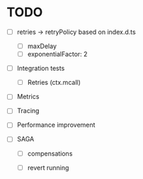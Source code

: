 # TODO

- [ ] retries -> retryPolicy based on index.d.ts
  - [ ] maxDelay
  - [ ] exponentialFactor: 2

- [ ] Integration tests
  - [ ] Retries (ctx.mcall)
  
- [ ] Metrics
- [ ] Tracing

- [ ] Performance improvement

- [ ] SAGA
  - [ ] compensations
  - [ ] revert running


